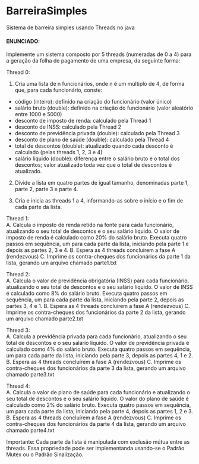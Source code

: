 # BarreiraSimples
Sistema de barreira simples usando Threads no java

#### ENUNCIADO:

Implemente um sistema composto por 5 threads (numeradas de 0 a 4) para a geração
da folha de pagamento de uma empresa, da seguinte forma:

Thread 0:

1. Cria uma lista de n funcionários, onde n é um múltiplo de 4, de forma que, para
cada funcionário, conste:

  - código (inteiro): definido na criação do funcionário (valor único)
  - salário bruto (double): definido na criação do funcionário (valor
aleatório entre 1000 e 5000)
  - desconto de imposto de renda: calculado pela Thread 1
  - desconto de INSS: calculado pela Thread 2
  - desconto de previdência privada (double): calculado pela Thread 3
  - desconto de plano de saúde (double): calculado pela Thread 4
  - total de descontos (double): atualizado quando cada desconto é
  calculado (pelas threads 1, 2, 3 e 4)
  - salário líquido (double): diferença entre o salário bruto e o total dos
  descontos; valor atualizado toda vez que o total de descontos é
  atualizado.
  
2. Divide a lista em quatro partes de igual tamanho, denominadas parte 1, parte 2,
parte 3 e parte 4.

3. Cria e inicia as threads 1 a 4, informando-as sobre o início e o fim de cada parte
da lista.

Thread 1:</br>
A. Calcula o imposto de renda retido na fonte para cada funcionário, atualizando
o seu total de descontos e o seu salário líquido. O valor de imposto de renda é
calculado como 20% do salário bruto. Executa quatro passos em sequência, um
para cada parte da lista, iniciando pela parte 1 e depois as partes 2, 3 e 4.
B. Espera as 4 threads concluírem a fase A (rendezvous)
C. Imprime os contra-cheques dos funcionários da parte 1 da lista, gerando um
arquivo chamado parte1.txt


Thread 2:</br>
A. Calcula o valor de previdência obrigatória (INSS) para cada funcionário,
atualizando o seu total de descontos e o seu salário líquido. O valor de INSS é
calculado como 8% do salário bruto. Executa quatro passos em sequência, um
para cada parte da lista, iniciando pela parte 2, depois as partes 3, 4 e 1.
B. Espera as 4 threads concluírem a fase A (rendezvous)
C. Imprime os contra-cheques dos funcionários da parte 2 da lista, gerando um
arquivo chamado parte2.txt


Thread 3:</br>
A. Calcula a previdência privada para cada funcionário, atualizando o seu total de
descontos e o seu salário líquido. O valor de previdência privada é calculado
como 4% do salário bruto. Executa quatro passos em sequência, um para cada
parte da lista, iniciando pela parte 3, depois as partes 4, 1 e 2.
B. Espera as 4 threads concluírem a fase A (rendezvous)
C. Imprime os contra-cheques dos funcionários da parte 3 da lista, gerando um
arquivo chamado parte3.txt


Thread 4:</br>
A. Calcula o valor de plano de saúde para cada funcionário e atualizando o seu
total de descontos e o seu salário líquido. O valor do plano de saúde é
calculado como 2% do salário bruto. Executa quatro passos em sequência, um
para cada parte da lista, iniciando pela parte 4, depois as partes 1, 2 e 3.
B. Espera as 4 threads concluírem a fase A (rendezvous)
C. Imprime os contra-cheques dos funcionários da parte 4 da lista, gerando um
arquivo chamado parte4.txt


Importante: Cada parte da lista é manipulada com exclusão mútua entre as threads.
Essa propriedade pode ser implementanda usando-se o Padrão Mutex ou o Padrão
Sinalização.
